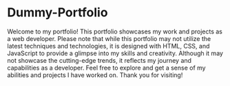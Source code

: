 # Dummy-Portfolio

Welcome to my portfolio! This portfolio showcases my work and projects as a web developer. Please note that while this portfolio may not utilize the latest techniques and technologies, it is designed with HTML, CSS, and JavaScript to provide a glimpse into my skills and creativity. Although it may not showcase the cutting-edge trends, it reflects my journey and capabilities as a developer. Feel free to explore and get a sense of my abilities and projects I have worked on. Thank you for visiting!
